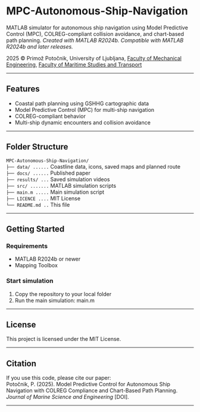 # MPC-Autonomous-Ship-Navigation

MATLAB simulator for autonomous ship navigation using Model Predictive Control (MPC), COLREG-compliant collision avoidance, and chart-based path planning.
_Created with MATLAB R2024b. Compatible with MATLAB R2024b and later releases._

2025 © Primož Potočnik, University of Ljubljana, 
[Faculty of Mechanical Engineering](https://www.fs.uni-lj.si/en), [Faculty of Maritime Studies and Transport](https://www.fpp.uni-lj.si/en)

---

## Features

- Coastal path planning using GSHHG cartographic data
- Model Predictive Control (MPC) for multi-ship navigation
- COLREG-compliant behavior
- Multi-ship dynamic encounters and collision avoidance

---

## Folder Structure

`MPC-Autonomous-Ship-Navigation/`<br>
`├── data/ ......` Coastline data, icons, saved maps and planned route<br>
`├── docs/ ......` Published paper<br>
`├── results/ ...` Saved simulation videos<br>
`├── src/ .......` MATLAB simulation scripts<br>
`├── main.m .....` Main simulation script<br>
`├── LICENCE ....` MIT License<br>
`└── README.md ..` This file

---
## Getting Started

### Requirements
- MATLAB R2024b or newer
- Mapping Toolbox

### Start simulation
1. Copy the repository to your local folder
2. Run the main simulation: main.m

---
##  License

This project is licensed under the MIT License.

---
## Citation

If you use this code, please cite our paper:<br>
Potočnik, P. (2025). Model Predictive Control for Autonomous Ship Navigation with COLREG Compliance and Chart-Based Path Planning. _Journal of Marine Science and Engineering_ [DOI].

---
